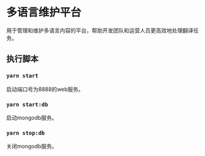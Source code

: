 # 多语言维护平台

用于管理和维护多语言内容的平台，帮助开发团队和运营人员更高效地处理翻译任务。

## 执行脚本

### `yarn start`

启动端口号为8888的web服务。

### `yarn start:db`

启动mongodb服务。

### `yarn stop:db`

关闭mongodb服务。
